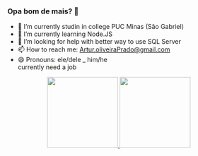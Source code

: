 ### Opa bom de mais? 👋

- 🔭 I’m currently studin in college PUC Minas (São Gabriel)
- 🌱 I’m currently learning Node.JS
- 🤔 I’m looking for help with better way to use SQL Server
- 📫 How to reach me: Artur.oliveiraPrado@gmail.com
- 😄 Pronouns: ele/dele _ him/he<br>
currently need a job
<div display: flex, align= "center">
  <a href="https://github.com/ArTuR00232">
    <img height="160em" src="https://github-readme-stats.vercel.app/api?username=ArTuR00232&show_icons=true&theme=radical&include_all_commits=true&count_private=true"/>
    <img height="160em" src="https://github-readme-stats.vercel.app/api/top-langs/?username=ArTuR00232&layout=compact&langs_count=7&theme=radical"/>
</div>
